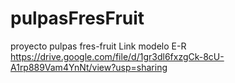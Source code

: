 # pulpasFresFruit
proyecto pulpas fres-fruit
Link modelo E-R https://drive.google.com/file/d/1gr3dl6fxzgCk-8cU-A1rp889Vam4YnNt/view?usp=sharing
